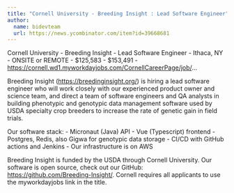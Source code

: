 ```yaml
---
title: "Cornell University - Breeding Insight : Lead Software Engineer"
author:
  name: bidevteam
  url: https://news.ycombinator.com/item?id=39668681
---
```

Cornell University - Breeding Insight - Lead Software Engineer - Ithaca, NY - ONSITE or REMOTE - $125,583 - $153,491 - <a href="https:&#x2F;&#x2F;cornell.wd1.myworkdayjobs.com&#x2F;CornellCareerPage&#x2F;job&#x2F;" rel="nofollow">https:&#x2F;&#x2F;cornell.wd1.myworkdayjobs.com&#x2F;CornellCareerPage&#x2F;job&#x2F;</a>...

Breeding Insight (<a href="https:&#x2F;&#x2F;breedinginsight.org&#x2F;" rel="nofollow">https:&#x2F;&#x2F;breedinginsight.org&#x2F;</a>) is hiring a lead software engineer who will work closely with our experienced product owner and science team, and direct a team of software engineers and QA analysts in building phenotypic and genotypic data management software used by USDA specialty crop breeders to increase the rate of genetic gain in field trials.

Our software stack: - Micronaut (Java) API - Vue (Typescript) frontend - Postgres, Redis, also Gigwa for genotypic data storage - CI&#x2F;CD with GitHub actions and Jenkins - Our infrastructure is on AWS

Breeding Insight is funded by the USDA through Cornell University. Our software is open source, check out our GitHub: <a href="https:&#x2F;&#x2F;github.com&#x2F;Breeding-Insight&#x2F;">https:&#x2F;&#x2F;github.com&#x2F;Breeding-Insight&#x2F;</a>. Cornell requires all applicants to use the myworkdayjobs link in the title.
